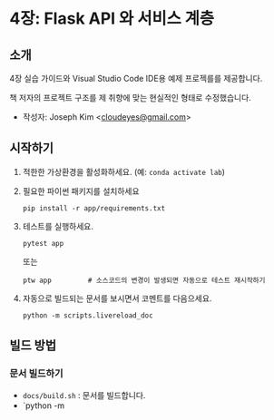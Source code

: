 # 4장: Flask API 와 서비스 계층

## 소개

4장 실습 가이드와 Visual Studio Code IDE용 예제 프로젝를를 제공합니다.

책 저자의 프로젝트 구조를 제 취향에 맞는 현실적인 형태로 수정했습니다.

- 작성자: Joseph Kim \<cloudeyes@gmail.com\>

## 시작하기

1. 적한한 가상환경을 활성화하세요. (예: `conda activate lab`)
1. 필요한 파이썬 패키지를 설치하세요

   ```
   pip install -r app/requirements.txt
   ```

1. 테스트를 실행하세요.

   ```
   pytest app
   ```

   또는

   ```
   ptw app         # 소스코드의 변경이 발생되면 자동으로 테스트 재시작하기
   ```

1. 자동으로 빌드되는 문서를 보시면서 코멘트를 다음으세요.

   ```
   python -m scripts.livereload_doc
   ```

## 빌드 방법

### 문서 빌드하기

- `docs/build.sh` : 문서를 빌드합니다.
- `python -m
